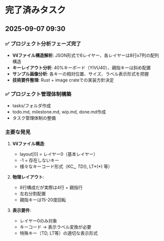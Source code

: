 # 完了済みタスク

## 2025-09-07 09:30

### ✅ プロジェクト分析フェーズ完了
- **Vilファイル構造解析**: JSON形式で6レイヤー、各レイヤーは8行x7列の配列構造
- **キーレイアウト分析**: 40%キーボード（YIVU40）、親指キーは斜め配置
- **サンプル画像分析**: 各キーの相対位置、サイズ、ラベル表示形式を把握
- **技術要件整理**: Rust + image crateでの実装方針決定

### ✅ プロジェクト管理体制構築
- tasks/フォルダ作成
- todo.md, milestone.md, wip.md, done.md作成
- タスク管理体制の整備

### 主要な発見
1. **Vilファイル構造**: 
   - layout[0] = レイヤー0（基本レイヤー）
   - -1 = 存在しないキー
   - 様々なキーコード形式（KC_*, TD(*), LT*(*) 等）

2. **物理レイアウト**:
   - 8行構成だが実際は4行 + 親指行
   - 左右分割配置
   - 親指キーは15-20度回転

3. **表示要件**:
   - レイヤー0のみ対象
   - キーコード → 表示ラベル変換が必要
   - 特殊キー（TD, LT等）の適切な表示形式